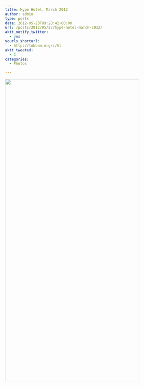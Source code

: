 ```yaml
---
title: Hype Hotel, March 2012
author: admin
type: posts
date: 2012-05-23T09:20:42+00:00
url: /posts/2012/05/23/hype-hotel-march-2012/
aktt_notify_twitter:
  - yes
yourls_shorturl:
  - http://lobban.org/i/ht
aktt_tweeted:
  - 1
categories:
  - Photos

---
```

<img class="alignnone size-large wp-image-1469216645" title="SXSW_HypeMachine" src="http://lobban.org/wp-content/uploads/2012/05/SXSW_HypeMachine-444x1000.jpg" alt="" width="444" height="1000" />